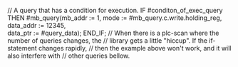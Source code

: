 // A query that has a condition for execution.
IF #conditon_of_exec_query THEN
    #mb_query(mb_addr := 1,
              mode := #mb_query.c.write.holding_reg,
              data_addr := 12345,              
              data_ptr := #query_data);
END_IF;
// When there is a plc-scan where the number of queries changes, the
// library gets a little "hiccup". If the if-statement changes rapidly,
// then the example above won't work, and it will also interfere with
// other queries bellow. 
